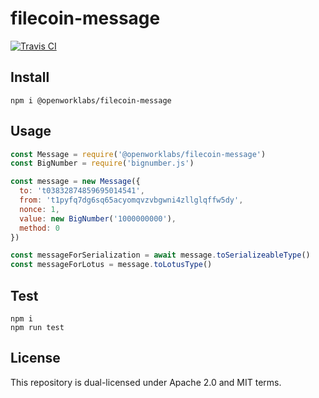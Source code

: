 # filecoin-message

[![Travis CI](https://travis-ci.org/openworklabs/filecoin-message.svg?branch=primary)](https://travis-ci.org/openworklabs/filecoin-message)

## Install

`npm i @openworklabs/filecoin-message`

## Usage

```js
const Message = require('@openworklabs/filecoin-message')
const BigNumber = require('bignumber.js')

const message = new Message({
  to: 't03832874859695014541',
  from: 't1pyfq7dg6sq65acyomqvzvbgwni4zllglqffw5dy',
  nonce: 1,
  value: new BigNumber('1000000000'),
  method: 0
})

const messageForSerialization = await message.toSerializeableType()
const messageForLotus = message.toLotusType()
```

## Test

`npm i`<br/>
`npm run test`

## License

This repository is dual-licensed under Apache 2.0 and MIT terms.
